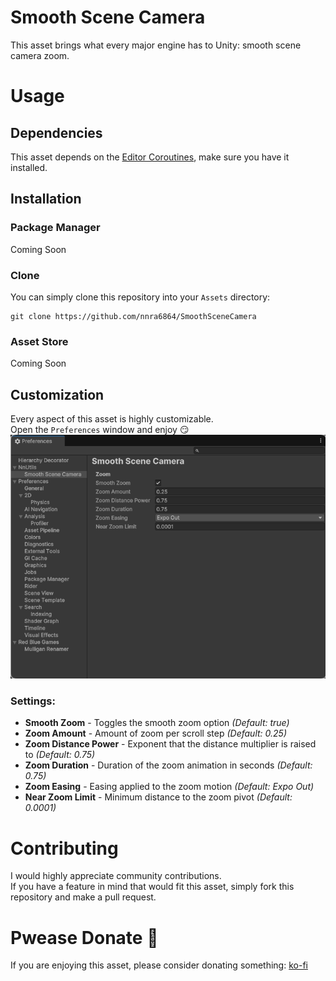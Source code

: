 # Smooth Scene Camera
This asset brings what every major engine has to Unity: smooth scene camera zoom.

# Usage

## Dependencies
This asset depends on the [Editor Coroutines](https://docs.unity3d.com/Packages/com.unity.editorcoroutines@1.0/manual/index.html), make sure you have it installed.

## Installation

### Package Manager
Coming Soon

### Clone
You can simply clone this repository into your `Assets` directory:
```
git clone https://github.com/nnra6864/SmoothSceneCamera
```

### Asset Store
Coming Soon

## Customization
Every aspect of this asset is highly customizable.<br/>
Open the `Preferences` window and enjoy 😏
![Preferences](Media/Preferences.png)

### Settings:
- **Smooth Zoom** - Toggles the smooth zoom option *(Default: true)*
- **Zoom Amount** - Amount of zoom per scroll step *(Default: 0.25)*
- **Zoom Distance Power** - Exponent that the distance multiplier is raised to *(Default: 0.75)*
- **Zoom Duration** - Duration of the zoom animation in seconds *(Default: 0.75)*
- **Zoom Easing** - Easing applied to the zoom motion *(Default: Expo Out)*
- **Near Zoom Limit** - Minimum distance to the zoom pivot *(Default: 0.0001)*

# Contributing
I would highly appreciate community contributions.<br/>
If you have a feature in mind that would fit this asset, simply fork this repository and make a pull request.

# Pwease Donate 🥺
If you are enjoying this asset, please consider donating something: [ko-fi](https://ko-fi.com/nnra6864)
